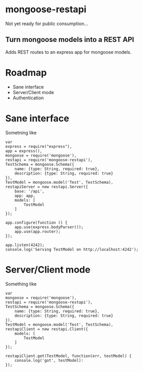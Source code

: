 mongoose-restapi
================

Not yet ready for public consumption...

Turn mongoose models into a REST API
------------------------------------

Adds REST routes to an express app for mongoose models.

Roadmap
=======

- Sane interface
- Server/Client mode
- Authentication

Sane interface
==============

Sometning like

	var
	express = require("express"),
	app = express(),
	mongoose = require('mongoose'),
	restapi = require('mongoose-restapi'),
	TestSchema = mongoose.Schema({
		name: {type: String, required: true},
		description: {type: String, required: true}
	}),
	TestModel = mongoose.model('Test', TestSchema),
	restapiServer = new restapi.Server({
		base: '/api',
		app: app,
		models: [
			TestModel
		]
	});

	app.configure(function () {
		app.use(express.bodyParser());
		app.use(app.router);
	});

	app.listen(4242);
	console.log('Serving TestModel on http://localhost:4242');

Server/Client mode
==================

Something like

	var
	mongoose = require('mongoose'),
	restapi = require('mongoose-restapi'),
	TestSchema = mongoose.Schema({
		name: {type: String, required: true},
		description: {type: String, required: true}
	}),
	TestModel = mongoose.model('Test', TestSchema),
	restapiClient = new restapi.Client({
		models: [
			TestModel
		]
	});

	restapiClient.get(TestModel, function(err, testModel) {
		console.log('got', testModel):
	});